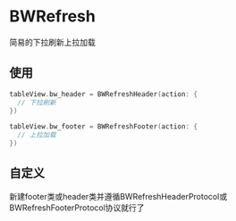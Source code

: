 # BWRefresh
简易的下拉刷新上拉加载

## 使用
```swift
tableView.bw_header = BWRefreshHeader(action: {
  // 下拉刷新
})

tableView.bw_footer = BWRefreshFooter(action: {
  // 上拉加载
})
```

## 自定义
新建footer类或header类并遵循BWRefreshHeaderProtocol或BWRefreshFooterProtocol协议就行了
